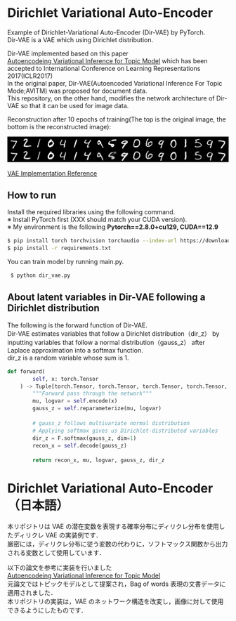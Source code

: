 # Dirichlet Variational Auto-Encoder

Example of Dirichlet-Variational Auto-Encoder (Dir-VAE) by PyTorch.  
Dir-VAE is a VAE which using Dirichlet distribution.

Dir-VAE implemented based on this paper  
[Autoencodeing Variational Inference for Topic Model](https://arxiv.org/pdf/1703.01488) which has been accepted to International Conference on Learning Representations 2017(ICLR2017)  
In the original paper, Dir-VAE(Autoencoded Variational Inference For Topic Mode;AVITM) was proposed for document data.  
This repository, on the other hand, modifies the network architecture of Dir-VAE so that it can be used for image data.

Reconstruction after 10 epochs of training(The top is the original image, the bottom is the reconstructed image):

<div>
	<img src='/image/recon_9.png'>
</div>

[VAE Implementation Reference](https://github.com/pytorch/examples/blob/main/vae/main.py)

## How to run

Install the required libraries using the following command.  
※ Install PyTorch first (XXX should match your CUDA version).  
※ My environment is the following **Pytorch==2.8.0+cu129, CUDA==12.9**  

```bash
$ pip install torch torchvision torchaudio --index-url https://download.pytorch.org/whl/cuXXX
$ pip install -r requirements.txt
```

You can train model by running main.py.

```bash
 $ python dir_vae.py
```

## About latent variables in Dir-VAE following a Dirichlet distribution

The following is the forward function of Dir-VAE.  
Dir-VAE estimates variables that follow a Dirichlet distribution（dir_z） by inputting variables that follow a normal distribution（gauss_z） after Laplace approximation into a softmax function.  
dir_z is a random variable whose sum is 1.

```python:dir_vae.py
def forward(
        self, x: torch.Tensor
    ) -> Tuple[torch.Tensor, torch.Tensor, torch.Tensor, torch.Tensor, torch.Tensor]:
        """Forward pass through the network"""
        mu, logvar = self.encode(x)
        gauss_z = self.reparameterize(mu, logvar)

        # gauss_z follows multivariate normal distribution
        # Applying softmax gives us Dirichlet-distributed variables
        dir_z = F.softmax(gauss_z, dim=1)
        recon_x = self.decode(gauss_z)

        return recon_x, mu, logvar, gauss_z, dir_z
```

# Dirichlet Variational Auto-Encoder（日本語）

本リポジトリは VAE の潜在変数を表現する確率分布にディリクレ分布を使用したディリクレ VAE の実装例です．  
厳密には，ディリクレ分布に従う変数の代わりに，ソフトマックス関数から出力される変数として使用しています．

以下の論文を参考に実装を行いました  
[Autoencodeing Variational Inference for Topic Model](https://arxiv.org/pdf/1703.01488)  
元論文ではトピックモデルとして提案され，Bag of words 表現の文書データに適用されました．  
本リポジトリの実装は，VAE のネットワーク構造を改変し，画像に対して使用できるようにしたものです．
